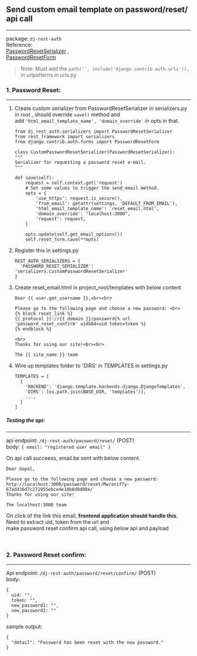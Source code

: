 ## Send custom email template on password/reset/ api call
---

package: `dj-rest-auth`  
Reference:  
[PasswordResetSerializer](https://github.com/Tivix/django-rest-auth/blob/master/rest_auth/serializers.py)  ,  
[PasswordResetForm](https://docs.djangoproject.com/en/1.8/_modules/django/contrib/auth/forms/)  

> Note: Must add the `path('', include('django.contrib.auth.urls')),` in urlpatterns in urls.py

### 1. Password Reset:
---
1.  Create custom serializer from PasswordResetSerializer in serializers.py in root ,
    should override `save()` method and  
    add `'html_email_template_name', 'domain_override'` in opts in that.
    ```
    from dj_rest_auth.serializers import PasswordResetSerializer  
    from rest_framework import serializers  
    from django.contrib.auth.forms import PasswordResetForm  
    
    class CustomPasswordResetSerializer(PasswordResetSerializer):
    """
    Serializer for requesting a password reset e-mail.
    """

    def save(self):
        request = self.context.get('request')
        # Set some values to trigger the send_email method.
        opts = {
            'use_https': request.is_secure(),
            'from_email': getattr(settings, 'DEFAULT_FROM_EMAIL'),
            'html_email_template_name': 'reset_email.html',
            'domain_override': "localhost:3000",
            'request': request,
        }

        opts.update(self.get_email_options())
        self.reset_form.save(**opts)
    ```

   
2.  Register this in settings.py
    ```
    REST_AUTH_SERIALIZERS = {
      'PASSWORD_RESET_SERIALIZER': 'serializers.CustomPasswordResetSerializer'
    }
    ```
3.  Create reset_email.html in project_root/templates with below content  
    ```
    Dear {{ user.get_username }},<br><br>
    
    Please go to the following page and choose a new password: <br>
    {% block reset_link %}
    {{ protocol }}://{{ domain }}/password{% url 'password_reset_confirm' uidb64=uid token=token %}
    {% endblock %}
    
    <br>
    Thanks for using our site!<br><br>
    
    The {{ site_name }} team
    ```
4.  Wire up templates folder to 'DIRS' in TEMPLATES in settings.py
    ```
    TEMPLATES = [
      {
        'BACKEND': 'django.template.backends.django.DjangoTemplates',
        'DIRS': [os.path.join(BASE_DIR, 'templates')],
        ...,
      }
    ]
    ```

##### Testing the api:  
---  
  api endpoint: `/dj-rest-auth/password/reset/`    (POST)  
  body:  `{ email: "registered user email" }`  

  On api call succeess, email be sent with below content.  
  ```
  Dear Gopal,

  Please go to the following page and choose a new password:
  http://localhost:3000/password/reset/Mw/anif7y-67ad436d7c271955ebce4e18b8d9d98e/
  Thanks for using our site!
  
  The localhost:3000 team
  ```

  On click of the link this email, **frontend application should handle this.**  
  Need to extract uid, token from the url and   
  make password reset confirm api call, using below api and payload  
  
&nbsp;
### 2. Password Reset confirm:
---
Api endpoint: `/dj-rest-auth/password/reset/confirm/` (POST)  
body: 
```
{
  uid: "",
  token: "",
  new_password1: "",
  new_password2: ""
}
```

sample output:  
```
{
  "detail": "Password has been reset with the new password."
}
```

 

